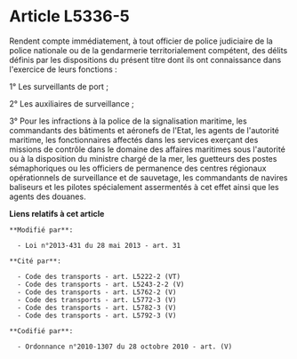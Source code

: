 # Article L5336-5

Rendent compte immédiatement, à tout officier de police judiciaire de la police nationale ou de la gendarmerie
territorialement compétent, des délits définis par les dispositions du présent titre dont ils ont connaissance dans
l'exercice de leurs fonctions :

1° Les surveillants de port ;

2° Les auxiliaires de surveillance ;

3° Pour les infractions à la police de la signalisation maritime, les commandants des bâtiments et aéronefs de l'Etat, les
agents de l'autorité maritime, les fonctionnaires affectés dans les services exerçant des missions de contrôle dans le
domaine des affaires maritimes sous l'autorité ou à la disposition du ministre chargé de la mer, les guetteurs des postes
sémaphoriques ou les officiers de permanence des centres régionaux opérationnels de surveillance et de sauvetage, les
commandants de navires baliseurs et les pilotes spécialement assermentés à cet effet ainsi que les agents des douanes.

**Liens relatifs à cet article**

	**Modifié par**:

	  - Loi n°2013-431 du 28 mai 2013 - art. 31

	**Cité par**:

	  - Code des transports - art. L5222-2 (VT)
	  - Code des transports - art. L5243-2-2 (V)
	  - Code des transports - art. L5762-2 (V)
	  - Code des transports - art. L5772-3 (V)
	  - Code des transports - art. L5782-3 (V)
	  - Code des transports - art. L5792-3 (V)

	**Codifié par**:

	  - Ordonnance n°2010-1307 du 28 octobre 2010 - art. (V)
